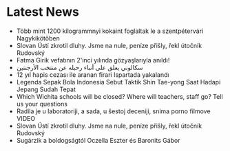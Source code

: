 # Latest News
-  Több mint 1200 kilogrammnyi kokaint foglaltak le a szentpétervári Nagykikötőben
-  Slovan Ústí zkrotil dluhy. Jsme na nule, peníze přišly, řekl útočník Rudovský
-  Fatma Girik vefatının 2'inci yılında gözyaşlarıyla anıldı!
-  سكالوني يعلق على أنباء رحيله عن منتخب الأرجنتين
-  12 yıl hapis cezası ile aranan firari Ispartada yakalandı
-  Legenda Sepak Bola Indonesia Sebut Taktik Shin Tae-yong Saat Hadapi Jepang Sudah Tepat
-  Which Wichita schools will be closed? Where will teachers, staff go? Tell us your questions
-  Radila je u laboratoriji, a sada, u šestoj deceniji, snima porno filmove VIDEO
-  Slovan Ústí zkrotil dluhy. Jsme na nule, peníze přišly, řekl útočník Rudovský
-  Sugárzik a boldogságtól Oczella Eszter és Baronits Gábor
